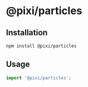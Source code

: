 # @pixi/particles

## Installation

```bash
npm install @pixi/particles
```

## Usage

```js
import '@pixi/particles';
```